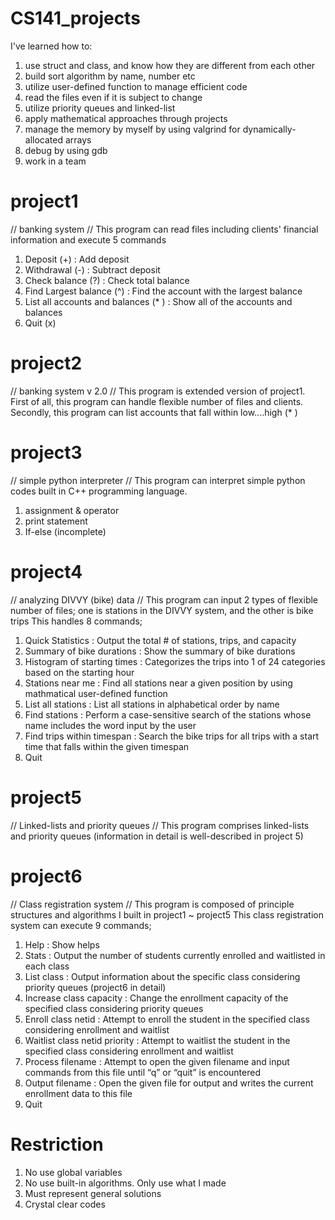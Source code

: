 # CS141_projects
I've learned how to:
1. use struct and class, and know how they are different from each other
2. build sort algorithm by name, number etc
3. utilize user-defined function to manage efficient code
4. read the files even if it is subject to change
5. utilize priority queues and linked-list
6. apply mathematical approaches through projects
7. manage the memory by myself by using valgrind for dynamically-allocated arrays
8. debug by using gdb
9. work in a team

# project1 #
// banking system //
This program can read files including clients' financial information and execute 5 commands 
1. Deposit (+) : Add deposit
2. Withdrawal (-) : Subtract deposit
3. Check balance (?) : Check total balance
4. Find Largest balance (^) : Find the account with the largest balance
5. List all accounts and balances (* ) : Show all of the accounts and balances
6. Quit (x)

# project2 #
// banking system v 2.0 //
This program is extended version of project1. First of all, this program can handle flexible number of files and clients.
Secondly, this program can list accounts that fall within low....high (* )

# project3 #
// simple python interpreter // 
This program can interpret simple python codes built in C++ programming language.
1. assignment & operator
2. print statement
3. If-else (incomplete)

# project4 #
// analyzing DIVVY (bike) data //
This program can input 2 types of flexible number of files; one is stations in the DIVVY system, and the other is bike trips
This handles 8 commands;
1. Quick Statistics : Output the total # of stations, trips, and capacity
2. Summary of bike durations : Show the summary of bike durations
3. Histogram of starting times : Categorizes the trips into 1 of 24 categories based on the starting hour
4. Stations near me : Find all stations near a given position by using mathmatical user-defined function
5. List all stations : List all stations in alphabetical order by name
6. Find stations : Perform a case-sensitive search of the stations whose name includes the word input by the user
7. Find trips within timespan : Search the bike trips for all trips with a start time that falls within the given timespan
8. Quit

# project5 #
// Linked-lists and priority queues // 
This program comprises linked-lists and priority queues (information in detail is well-described in project 5)

# project6 #
// Class registration system //
This program is composed of principle structures and algorithms I built in project1 ~ project5
This class registration system can execute 9 commands;
1. Help : Show helps
2. Stats : Output the number of students currently enrolled and waitlisted in each class
3. List class : Output information about the specific class considering priority queues (project6 in detail)
4. Increase class capacity : Change the enrollment capacity of the specified class considering priority queues 
5. Enroll class netid : Attempt to enroll the student in the specified class considering enrollment and waitlist
6. Waitlist class netid priority : Attempt to waitlist the student in the specified class considering enrollment and waitlist
7. Process filename : Attempt to open the given filename and input commands from this file until “q” or “quit” is encountered
8. Output filename : Open the given file for output and writes the current enrollment data to this file
9. Quit

# Restriction #
1. No use global variables
2. No use built-in algorithms. Only use what I made
3. Must represent general solutions
4. Crystal clear codes 
